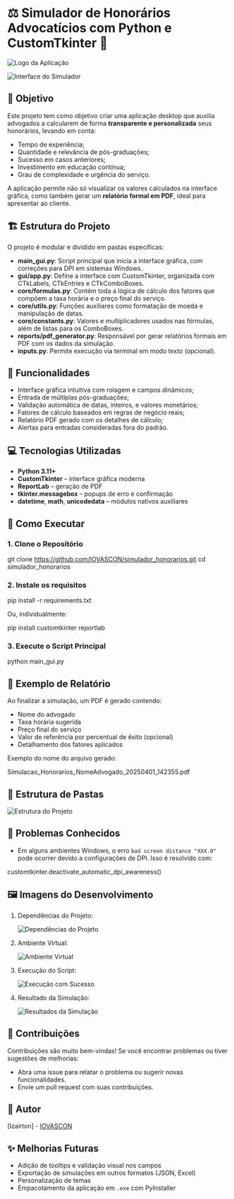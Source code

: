 # ⚖️ Simulador de Honorários Advocatícios com Python e CustomTkinter 🐍

![Logo da Aplicação](images/logo.jpg)

![Interface do Simulador](images/interface_grafica.PNG)

## 🎯 Objetivo

Este projeto tem como objetivo criar uma aplicação desktop que auxilia advogados a calcularem de forma **transparente e personalizada** seus honorários, levando em conta:

- Tempo de experiência;
- Quantidade e relevância de pós-graduações;
- Sucesso em casos anteriores;
- Investimento em educação contínua;
- Grau de complexidade e urgência do serviço.

A aplicação permite não só visualizar os valores calculados na interface gráfica, como também gerar um **relatório formal em PDF**, ideal para apresentar ao cliente.

## 🏗️ Estrutura do Projeto

O projeto é modular e dividido em pastas específicas:

- **main_gui.py**: Script principal que inicia a interface gráfica, com correções para DPI em sistemas Windows.
- **gui/app.py**: Define a interface com CustomTkinter, organizada com CTkLabels, CTkEntries e CTkComboBoxes.
- **core/formulas.py**: Contém toda a lógica de cálculo dos fatores que compõem a taxa horária e o preço final do serviço.
- **core/utils.py**: Funções auxiliares como formatação de moeda e manipulação de datas.
- **core/constants.py**: Valores e multiplicadores usados nas fórmulas, além de listas para os ComboBoxes.
- **reports/pdf_generator.py**: Responsável por gerar relatórios formais em PDF com os dados da simulação.
- **inputs.py**: Permite execução via terminal em modo texto (opcional).

## 🧮 Funcionalidades

- Interface gráfica intuitiva com rolagem e campos dinâmicos;
- Entrada de múltiplas pós-graduações;
- Validação automática de datas, inteiros, e valores monetários;
- Fatores de cálculo baseados em regras de negócio reais;
- Relatório PDF gerado com os detalhes de cálculo;
- Alertas para entradas consideradas fora do padrão.

## 💻 Tecnologias Utilizadas

- **Python 3.11+**
- **CustomTkinter** – interface gráfica moderna
- **ReportLab** – geração de PDF
- **tkinter.messagebox** – popups de erro e confirmação
- **datetime**, **math**, **unicodedata** – módulos nativos auxiliares

## 🚀 Como Executar

### 1. Clone o Repositório

git clone <https://github.com/IOVASCON/simulador_honorarios.git>
cd simulador_honorarios

### 2. Instale os requisitos

pip install -r requirements.txt

Ou, individualmente:

pip install customtkinter reportlab

### 3. Execute o Script Principal

python main_gui.py

## 🧾 Exemplo de Relatório

Ao finalizar a simulação, um PDF é gerado contendo:

- Nome do advogado
- Taxa horária sugerida
- Preço final do serviço
- Valor de referência por percentual de êxito (opcional)
- Detalhamento dos fatores aplicados

Exemplo do nome do arquivo gerado:

Simulacao_Honorarios_NomeAdvogado_20250401_142355.pdf

## 📂 Estrutura de Pastas

![Estrutura do Projeto](images/estrutura_projeto.PNG)

## 🐛 Problemas Conhecidos

- Em alguns ambientes Windows, o erro `bad screen distance "XXX.0"` pode ocorrer devido a configurações de DPI. Isso é resolvido com:

customtkinter.deactivate_automatic_dpi_awareness()

## 🖼️ Imagens do Desenvolvimento

1. Dependências do Projeto:

    ![Dependências do Projeto](images/dependencias.PNG)

2. Ambiente Virtual:

    ![Ambiente Virtual](images/ambiente_virtual_dependencias.PNG)

3. Execução do Script:

    ![Execução com Sucesso](images/simulacao_sucesso.PNG)

4. Resultado da Simulação:

    ![Resultados da Simulação](images/sugestao_hora_trabalhada.PNG)

## 🤝 Contribuições

Contribuições são muito bem-vindas! Se você encontrar problemas ou tiver sugestões de melhorias:

- Abra uma issue para relatar o problema ou sugerir novas funcionalidades.
- Envie um pull request com suas contribuições.

## 👤 Autor

[Izairton] - [IOVASCON](https://github.com/IOVASCON)

## ✨ Melhorias Futuras

- Adição de tooltips e validação visual nos campos
- Exportação de simulações em outros formatos (JSON, Excel)
- Personalização de temas
- Empacotamento da aplicação em `.exe` com PyInstaller
